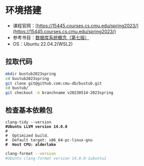 # 环境搭建

* 课程官网：[https://15445.courses.cs.cmu.edu/spring2023/](https://15445.courses.cs.cmu.edu/spring2023/)
* 参考书目：[数据库系统概念（第七版）](https://www.db-book.com/)
* OS：Ubuntu 22.04.2(WSL2)

## 拉取代码

```sh
mkdir bustub2023spring
cd bustub2023spring
git clone git@github.com:cmu-db/bustub.git
cd bustub/
git checkout -b branchname v20230514-2023spring
```

## 检查基本依赖包

<pre class="language-sh"><code class="lang-sh">clang-tidy --version
<strong>#Ubuntu LLVM version 14.0.0
</strong>#  
#  Optimized build.
#  Default target: x86_64-pc-linux-gnu
<strong>#  Host CPU: alderlake
</strong></code></pre>

```sh
clang-format --version
#Ubuntu clang-format version 14.0.0-1ubuntu1
```

